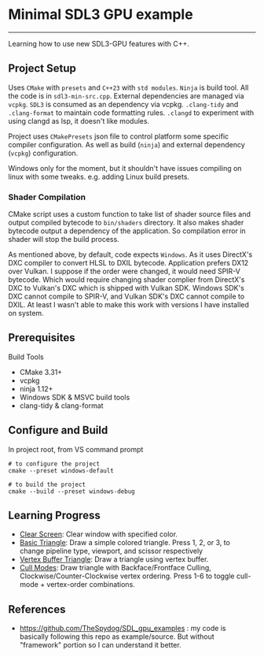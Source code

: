 # Minimal SDL3 GPU example
---

Learning how to use new SDL3-GPU features with C++.

## Project Setup
Uses `CMake` with `presets` and `C++23` with `std modules`. `Ninja` is build tool.
All the code is in `sdl3-min-src.cpp`.
External dependencies are managed via `vcpkg`. `SDL3` is consumed as an dependency via vcpkg.
`.clang-tidy` and `.clang-format` to maintain code formatting rules.
`.clangd` to experiment with using clangd as lsp, it doesn't like modules.

Project uses `CMakePresets` json file to control platform some specific compiler configuration.
As well as build (`ninja`) and external dependency (`vcpkg`) configuration.

Windows only for the moment, but it shouldn't have issues compiling on linux with some tweaks. e.g. adding Linux build presets.

### Shader Compilation
CMake script uses a custom function to take list of shader source files and output compiled bytecode to `bin/shaders` directory. It also makes shader bytecode output a dependency of the application. 
So compilation error in shader will stop the build process.

As mentioned above, by default, code expects `Windows`. As it uses DirectX's DXC compiler to convert HLSL to DXIL bytecode. Application prefers DX12 over Vulkan. I suppose if the order were changed, it would need SPIR-V bytecode. Which would require changing shader complier from DirectX's DXC to Vulkan's DXC which is shipped with Vulkan SDK. Windows SDK's DXC cannot compile to SPIR-V, and Vulkan SDK's DXC cannot compile to DXIL. At least I wasn't able to make this work with versions I have installed on system.

## Prerequisites
Build Tools
- CMake 3.31+
- vcpkg
- ninja 1.12+
- Windows SDK & MSVC build tools
- clang-tidy & clang-format

## Configure and Build
In project root, from VS command prompt
```shell
# to configure the project
cmake --preset windows-default

# to build the project
cmake --build --preset windows-debug
```

## Learning Progress
- [Clear Screen](https://github.com/Roy-Fokker/sdl3-gpu-minimal/tree/0-clear-screen): Clear window with specified color.
- [Basic Triangle](https://github.com/Roy-Fokker/sdl3-gpu-minimal/tree/1-raw-triangle): Draw a simple colored triangle. Press 1, 2, or 3, to change pipeline type, viewport, and scissor respectively
- [Vertex Buffer Triangle](https://github.com/Roy-Fokker/sdl3-gpu-minimal/tree/2-vertex-buffer): Draw a triangle using vertex buffer.
- [Cull Modes](https://github.com/Roy-Fokker/sdl3-gpu-minimal/tree/3-cull-modes): Draw triangle with Backface/Frontface Culling, Clockwise/Counter-Clockwise vertex ordering. Press 1-6 to toggle cull-mode + vertex-order combinations.

## References
- <https://github.com/TheSpydog/SDL_gpu_examples> : my code is basically following this repo as example/source. But without "framework" portion so I can understand it better.
